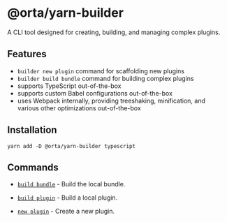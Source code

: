 # @orta/yarn-builder

A CLI tool designed for creating, building, and managing complex plugins.

## Features

- `builder new plugin` command for scaffolding new plugins
- `builder build bundle` command for building complex plugins
- supports TypeScript out-of-the-box
- supports custom Babel configurations out-of-the-box
- uses Webpack internally, providing treeshaking, minification, and various other optimizations out-of-the-box

## Installation

`yarn add -D @orta/yarn-builder typescript`

## Commands

- [`build bundle`](https://yarnpkg.com/builder/cli/build/bundle) - Build the local bundle.

- [`build plugin`](https://yarnpkg.com/builder/cli/build/plugin) - Build a local plugin.

- [`new plugin`](https://yarnpkg.com/builder/cli/new/plugin) - Create a new plugin.
